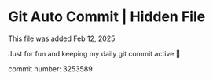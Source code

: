 # Git Auto Commit | Hidden File

This file was added Feb 12, 2025

Just for fun and keeping my daily git commit active 🤪

commit number: 3253589
